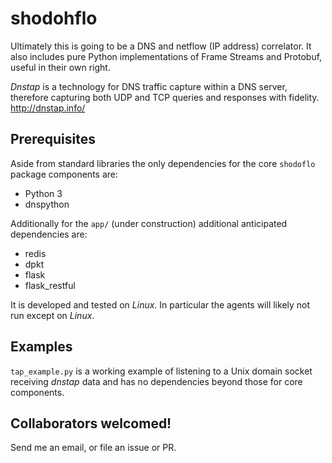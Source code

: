 # shodohflo

Ultimately this is going to be a DNS and netflow (IP address) correlator. It also includes pure Python implementations of Frame Streams and Protobuf, useful in their own right.

_Dnstap_ is a technology for DNS traffic capture within a DNS server, therefore capturing both UDP and TCP queries and responses with fidelity. http://dnstap.info/

## Prerequisites

Aside from standard libraries the only dependencies for the core `shodoflo` package components are:

* Python 3
* dnspython

Additionally for the `app/` (under construction) additional anticipated dependencies are:

* redis
* dpkt
* flask
* flask_restful

It is developed and tested on _Linux_. In particular the agents will likely not run except on _Linux_.

## Examples

`tap_example.py` is a working example of listening to a Unix domain socket receiving _dnstap_ data and
has no dependencies beyond those for core components.

## Collaborators welcomed!

Send me an email, or file an issue or PR.
